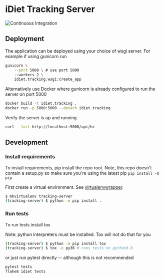 iDiet Tracking Server
=====================


![Continuous Integration](https://github.com/johnhoman/tracking-server/workflows/Continuous%20Integration/badge.svg)


## Deployment

The application can be deployed using your choice of wsgi server. For example
if using gunicorn run

```bash
gunicorn \
    --port 5000 \ # use port 5000
    --workers 2 \
    idiet.tracking.wsgi:create_app
```

Alternatively use Docker where gunicorn is already configured to run the
server on port 5000

```bash
docker build -t idiet.tracking .
docker run -p 5000:5000 --detach idiet.tracking
```

Verify the server is up and running

```bash
curl --fail http://localhost:5000/api/hc
```

## Development
### Install requirements
To install requirements, pip install the repo root. Note, this repo doesn't
contain a setup.py so make sure you're using the latest pip `pip install -U pip`

First create a virtual environment.
See [virtualenvwrapper](https://virtualenvwrapper.readthedocs.io/en/latest/).

```bash
$ mkvirtualenv tracking-server
(tracking-server) $ python -m pip install .
```

### Run tests
To run tests install tox

Note: python interpreters must be installed. Tox will not do that for you
```bash
(tracking-server) $ python -m pip install tox
(tracking-server) $ tox -e py36 # runs tests on python3.6
```
or just run pytest directly -- although this is not recommended

```bash
pytest tests
flake8 idiet tests
```
